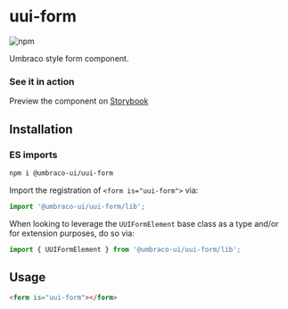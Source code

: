# uui-form

![npm](https://img.shields.io/npm/v/@umbraco-ui/uui-form?logoColor=%231B264F)

Umbraco style form component.

### See it in action

Preview the component on [Storybook](https://uui.umbraco.com/?path=/story/uui-form)

## Installation

### ES imports

```zsh
npm i @umbraco-ui/uui-form
```

Import the registration of `<form is="uui-form">` via:

```javascript
import '@umbraco-ui/uui-form/lib';
```

When looking to leverage the `UUIFormElement` base class as a type and/or for extension purposes, do so via:

```javascript
import { UUIFormElement } from '@umbraco-ui/uui-form/lib';
```

## Usage

```html
<form is="uui-form"></form>
```
